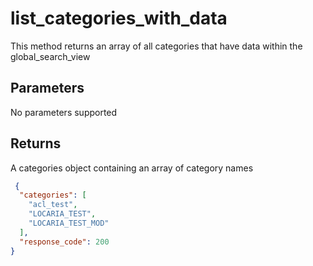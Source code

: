# list_categories_with_data

This method returns an array of all categories that have data within the global_search_view

## Parameters

No parameters supported

## Returns

A categories object containing an array of category names

```json
 {
  "categories": [
    "acl_test",
    "LOCARIA_TEST",
    "LOCARIA_TEST_MOD"
  ],
  "response_code": 200
}
```